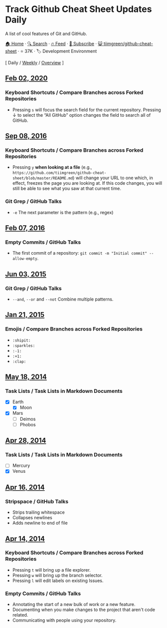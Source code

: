 # Track Github Cheat Sheet Updates Daily

A list of cool features of Git and GitHub.

[🏠 Home](/README.md) · [🔍 Search](https://test.trackawesomelist.com/search/) · [🔥 Feed](https://test.trackawesomelist.com/tiimgreen/github-cheat-sheet/rss.xml) · [📮 Subscribe](https://trackawesomelist.us17.list-manage.com/subscribe?u=d2f0117aa829c83a63ec63c2f&id=36a103854c) · [😺 tiimgreen/github-cheat-sheet](https://github.com/tiimgreen/github-cheat-sheet) · ⭐ 37K · 🏷️ Development Environment

[ Daily / [Weekly](/content/tiimgreen/github-cheat-sheet/week/README.md) / [Overview](/content/tiimgreen/github-cheat-sheet/readme/README.md) ]

## [Feb 02, 2020](/content/2020/02/02/README.md)

### Keyboard Shortcuts / Compare Branches across Forked Repositories

*   Pressing `s` will focus the search field for the current repository. Pressing ↓ to select the “All GitHub” option changes the field to search all of GitHub.

## [Sep 08, 2016](/content/2016/09/08/README.md)

### Keyboard Shortcuts / Compare Branches across Forked Repositories

*   Pressing `y` **when looking at a file** (e.g., `https://github.com/tiimgreen/github-cheat-sheet/blob/master/README.md`) will change your URL to one which, in effect, freezes the page you are looking at. If this code changes, you will still be able to see what you saw at that current time.

### Git Grep / GitHub Talks

*   `-e` The next parameter is the pattern (e.g., regex)

## [Feb 07, 2016](/content/2016/02/07/README.md)

### Empty Commits / GitHub Talks

*   The first commit of a repository: `git commit -m "Initial commit" --allow-empty`.

## [Jun 03, 2015](/content/2015/06/03/README.md)

### Git Grep / GitHub Talks

*   `--and`, `--or` and `--not` Combine multiple patterns.

## [Jan 21, 2015](/content/2015/01/21/README.md)

### Emojis / Compare Branches across Forked Repositories

*   `:shipit:`
*   `:sparkles:`
*   `:-1:`
*   `:+1:`
*   `:clap:`

## [May 18, 2014](/content/2014/05/18/README.md)

### Task Lists / Task Lists in Markdown Documents

*   [x] Earth
    *   [x] Moon
*   [x] Mars
    *   [ ] Deimos
    *   [ ] Phobos

## [Apr 28, 2014](/content/2014/04/28/README.md)

### Task Lists / Task Lists in Markdown Documents

*   [ ] Mercury
*   [x] Venus

## [Apr 16, 2014](/content/2014/04/16/README.md)

### Stripspace / GitHub Talks

*   Strips trailing whitespace
*   Collapses newlines
*   Adds newline to end of file

## [Apr 14, 2014](/content/2014/04/14/README.md)

### Keyboard Shortcuts / Compare Branches across Forked Repositories

*   Pressing `t` will bring up a file explorer.
*   Pressing `w` will bring up the branch selector.
*   Pressing `l` will edit labels on existing Issues.

### Empty Commits / GitHub Talks

*   Annotating the start of a new bulk of work or a new feature.
*   Documenting when you make changes to the project that aren't code related.
*   Communicating with people using your repository.